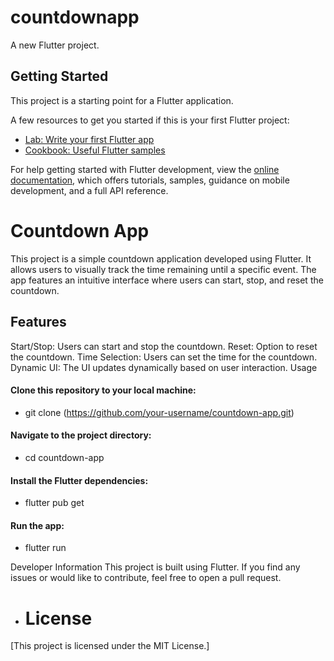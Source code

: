# countdownapp

A new Flutter project.

## Getting Started

This project is a starting point for a Flutter application.

A few resources to get you started if this is your first Flutter project:

- [Lab: Write your first Flutter app](https://docs.flutter.dev/get-started/codelab)
- [Cookbook: Useful Flutter samples](https://docs.flutter.dev/cookbook)

For help getting started with Flutter development, view the
[online documentation](https://docs.flutter.dev/), which offers tutorials,
samples, guidance on mobile development, and a full API reference.

# Countdown App
This project is a simple countdown application developed using Flutter. It allows users to visually track the time remaining until a specific event. The app features an intuitive interface where users can start, stop, and reset the countdown.

## Features
Start/Stop: Users can start and stop the countdown.
Reset: Option to reset the countdown.
Time Selection: Users can set the time for the countdown.
Dynamic UI: The UI updates dynamically based on user interaction.
Usage

#### Clone this repository to your local machine:
- git clone (https://github.com/your-username/countdown-app.git)
  
#### Navigate to the project directory:
- cd countdown-app
  
#### Install the Flutter dependencies:
- flutter pub get
  
#### Run the app:
- flutter run

Developer Information
This project is built using Flutter. If you find any issues or would like to contribute, feel free to open a pull request.

- # License
[This project is licensed under the MIT License.]

